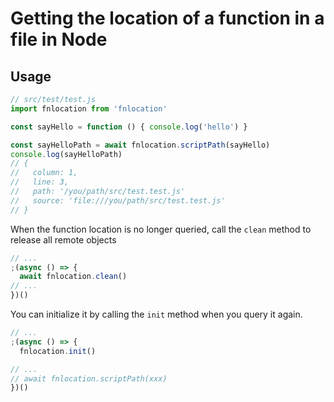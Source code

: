 # Getting the location of a function in a file in Node

## Usage

```javascript
// src/test/test.js
import fnlocation from 'fnlocation'

const sayHello = function () { console.log('hello') }

const sayHelloPath = await fnlocation.scriptPath(sayHello)
console.log(sayHelloPath)
// {
//   column: 1,
//   line: 3,
//   path: '/you/path/src/test.test.js'
//   source: 'file:///you/path/src/test.test.js'
// }

```
When the function location is no longer queried, call the `clean` method to release all remote objects
```javascript
// ...
;(async () => {
  await fnlocation.clean()
// ...
})()
```

You can initialize it by calling the `init` method when you query it again.

```javascript
// ...
;(async () => {
  fnlocation.init()

// ...
// await fnlocation.scriptPath(xxx)
})()

```
